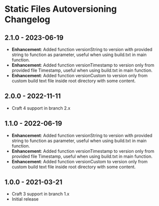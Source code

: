 # Static Files Autoversioning Changelog

## 2.1.0 - 2023-06-19

- **Enhancement**: Added function versionString to version with provided string to function as parameter, useful when using build.txt in main function.
- **Enhancement**: Added function versionTimestamp to version only from provided file Timestamp, useful when using build.txt in main function.
- **Enhancement**: Added function versionCustom to version only from custom build text file inside root directory with some content.

## 2.0.0 - 2022-11-11
- Craft 4 support in branch 2.x

## 1.1.0 - 2022-06-19

- **Enhancement**: Added function versionString to version with provided string to function as parameter, useful when using build.txt in main function.
- **Enhancement**: Added function versionTimestamp to version only from provided file Timestamp, useful when using build.txt in main function.
- **Enhancement**: Added function versionCustom to version only from custom build text file inside root directory with some content.

## 1.0.0 - 2021-03-21
- Craft 3 support in branch 1.x
- Initial release
